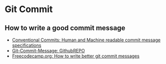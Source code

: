 # Git Commit

## How to write a good commit message


- [Conventional Commits: Human and Machine readable commit message specifications](https://www.conventionalcommits.org/en/v1.0.0/)
- [Git-Commit-Message: GithubREPO](https://github.com/knowbl/git-commit-message)
- [Freecodecamp.org: How to write better git commit messages](https://www.freecodecamp.org/news/how-to-write-better-git-commit-messages/)